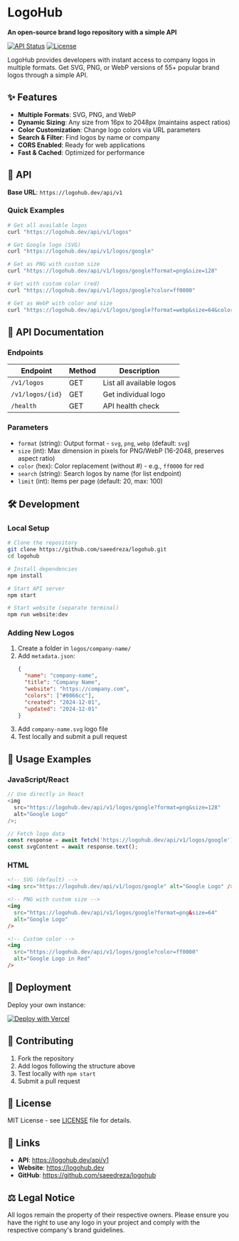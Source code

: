 # LogoHub

**An open-source brand logo repository with a simple API**

[![API Status](https://img.shields.io/badge/API-Live-brightgreen)](https://logohub.dev/api/health)
[![License](https://img.shields.io/badge/License-MIT-blue.svg)](LICENSE)

LogoHub provides developers with instant access to company logos in multiple formats. Get SVG, PNG, or WebP versions of 55+ popular brand logos through a simple API.

## ✨ Features

- **Multiple Formats**: SVG, PNG, and WebP
- **Dynamic Sizing**: Any size from 16px to 2048px (maintains aspect ratios)
- **Color Customization**: Change logo colors via URL parameters
- **Search & Filter**: Find logos by name or company
- **CORS Enabled**: Ready for web applications
- **Fast & Cached**: Optimized for performance

## 🚀 API

**Base URL**: `https://logohub.dev/api/v1`

### Quick Examples

```bash
# Get all available logos
curl "https://logohub.dev/api/v1/logos"

# Get Google logo (SVG)
curl "https://logohub.dev/api/v1/logos/google"

# Get as PNG with custom size
curl "https://logohub.dev/api/v1/logos/google?format=png&size=128"

# Get with custom color (red)
curl "https://logohub.dev/api/v1/logos/google?color=ff0000"

# Get as WebP with color and size
curl "https://logohub.dev/api/v1/logos/google?format=webp&size=64&color=333333"
```

## 📖 API Documentation

### Endpoints

| Endpoint         | Method | Description              |
| ---------------- | ------ | ------------------------ |
| `/v1/logos`      | GET    | List all available logos |
| `/v1/logos/{id}` | GET    | Get individual logo      |
| `/health`        | GET    | API health check         |

### Parameters

- `format` (string): Output format - `svg`, `png`, `webp` (default: `svg`)
- `size` (int): Max dimension in pixels for PNG/WebP (16-2048, preserves aspect ratio)
- `color` (hex): Color replacement (without #) - e.g., `ff0000` for red
- `search` (string): Search logos by name (for list endpoint)
- `limit` (int): Items per page (default: 20, max: 100)

## 🛠️ Development

### Local Setup

```bash
# Clone the repository
git clone https://github.com/saeedreza/logohub.git
cd logohub

# Install dependencies
npm install

# Start API server
npm start

# Start website (separate terminal)
npm run website:dev
```

### Adding New Logos

1. Create a folder in `logos/company-name/`
2. Add `metadata.json`:
   ```json
   {
     "name": "company-name",
     "title": "Company Name",
     "website": "https://company.com",
     "colors": ["#0066cc"],
     "created": "2024-12-01",
     "updated": "2024-12-01"
   }
   ```
3. Add `company-name.svg` logo file
4. Test locally and submit a pull request

## 🌟 Usage Examples

### JavaScript/React

```javascript
// Use directly in React
<img
  src="https://logohub.dev/api/v1/logos/google?format=png&size=128"
  alt="Google Logo"
/>;

// Fetch logo data
const response = await fetch('https://logohub.dev/api/v1/logos/google');
const svgContent = await response.text();
```

### HTML

```html
<!-- SVG (default) -->
<img src="https://logohub.dev/api/v1/logos/google" alt="Google Logo" />

<!-- PNG with custom size -->
<img
  src="https://logohub.dev/api/v1/logos/google?format=png&size=64"
  alt="Google Logo"
/>

<!-- Custom color -->
<img
  src="https://logohub.dev/api/v1/logos/google?color=ff0000"
  alt="Google Logo in Red"
/>
```

## 🚀 Deployment

Deploy your own instance:

[![Deploy with Vercel](https://vercel.com/button)](https://vercel.com/new/clone?repository-url=https://github.com/saeedreza/logohub)

## 🤝 Contributing

1. Fork the repository
2. Add logos following the structure above
3. Test locally with `npm start`
4. Submit a pull request

## 📄 License

MIT License - see [LICENSE](LICENSE) file for details.

## 🔗 Links

- **API**: https://logohub.dev/api/v1
- **Website**: https://logohub.dev
- **GitHub**: https://github.com/saeedreza/logohub

## ⚖️ Legal Notice

All logos remain the property of their respective owners. Please ensure you have the right to use any logo in your project and comply with the respective company's brand guidelines.
